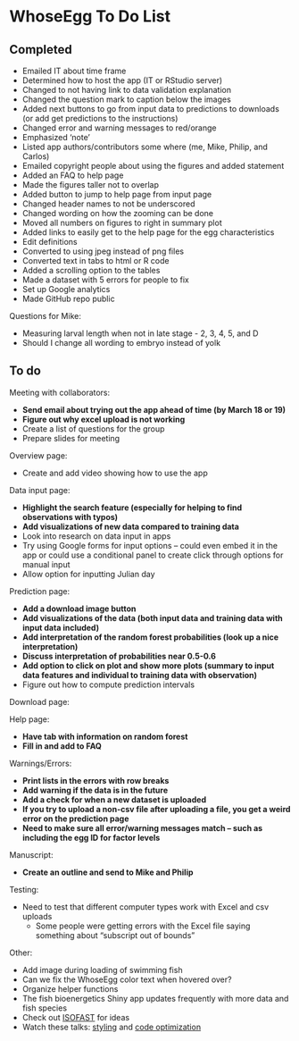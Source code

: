 
# WhoseEgg To Do List

## Completed

- Emailed IT about time frame
- Determined how to host the app (IT or RStudio server)
- Changed to not having link to data validation explanation
- Changed the question mark to caption below the images
- Added next buttons to go from input data to predictions to downloads
  (or add get predictions to the instructions)
- Changed error and warning messages to red/orange
- Emphasized ‘note’
- Listed app authors/contributors some where (me, Mike, Philip, and
  Carlos)
- Emailed copyright people about using the figures and added statement
- Added an FAQ to help page
- Made the figures taller not to overlap
- Added button to jump to help page from input page
- Changed header names to not be underscored
- Changed wording on how the zooming can be done
- Moved all numbers on figures to right in summary plot
- Added links to easily get to the help page for the egg
  characteristics
- Edit definitions
- Converted to using jpeg instead of png files
- Converted text in tabs to html or R code
- Added a scrolling option to the tables
- Made a dataset with 5 errors for people to fix
- Set up Google analytics
- Made GitHub repo public

Questions for Mike:

- Measuring larval length when not in late stage - 2, 3, 4, 5, and D
- Should I change all wording to embryo instead of yolk

## To do

Meeting with collaborators:
  
- **Send email about trying out the app ahead of time (by March 18 or 19)**
- **Figure out why excel upload is not working**
- Create a list of questions for the group
- Prepare slides for meeting

Overview page:

- Create and add video showing how to use the app

Data input page:

- **Highlight the search feature (especially for helping to find observations with typos)**
- **Add visualizations of new data compared to training data**
- Look into research on data input in apps
- Try using Google forms for input options – could even embed it
  in the app or could use a conditional panel to create click
  through options for manual input
- Allow option for inputting Julian day

Prediction page:

- **Add a download image button**
- **Add visualizations of the data (both input data and training data with input data included)**
- **Add interpretation of the random forest probabilities (look up a nice interpretation)**
- **Discuss interpretation of probabilities near 0.5-0.6**
- **Add option to click on plot and show more plots (summary to
  input data features and individual to training data with
  observation)**
- Figure out how to compute prediction intervals

Download page:

Help page:

- **Have tab with information on random forest**
- **Fill in and add to FAQ**

Warnings/Errors:

- **Print lists in the errors with row breaks**
- **Add warning if the data is in the future**
- **Add a check for when a new dataset is uploaded**
- **If you try to upload a non-csv file after uploading a file, you get a weird error on the prediction page**
- **Need to make sure all error/warning messages match – such as including the egg ID for factor levels**

Manuscript:
  
- **Create an outline and send to Mike and Philip**

Testing:
  
- Need to test that different computer types work with Excel and
  csv uploads
    - Some people were getting errors with the Excel file saying
      something about “subscript out of bounds”

Other:
  
- Add image during loading of swimming fish
- Can we fix the WhoseEgg color text when hovered over?
- Organize helper functions
- The fish bioenergetics Shiny app updates frequently with more
  data and fish species
- Check out
  [ISOFAST](https://analytics.iasoybeans.com/cool-apps/ISOFAST/)
  for ideas
- Watch these talks:
  [styling](https://rstudio.com/resources/rstudioconf-2020/styling-shiny-apps-with-sass-and-bootstrap-4/)
  and [code
  optimization](https://rstudio.com/resources/webinars/scaling-shiny-apps-with-asynchronous-programming/)
